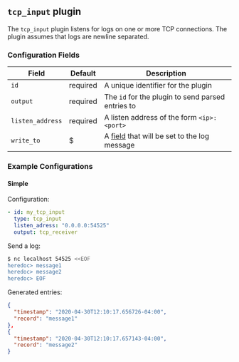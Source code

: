 ## `tcp_input` plugin

The `tcp_input` plugin listens for logs on one or more TCP connections. The plugin assumes that logs are newline separated.

### Configuration Fields

| Field            | Default  | Description                                                         |
| ---              | ---      | ---                                                                 |
| `id`             | required | A unique identifier for the plugin                                  |
| `output`         | required | The `id` for the plugin to send parsed entries to                   |
| `listen_address` | required | A listen address of the form `<ip>:<port>`                          |
| `write_to`       | $        | A [field](/docs/types/field.md) that will be set to the log message |

### Example Configurations

#### Simple

Configuration:
```yaml
- id: my_tcp_input
  type: tcp_input
  listen_adress: "0.0.0.0:54525"
  output: tcp_receiver
```

Send a log:
```bash
$ nc localhost 54525 <<EOF
heredoc> message1
heredoc> message2
heredoc> EOF
```

Generated entries:
```json
{
  "timestamp": "2020-04-30T12:10:17.656726-04:00",
  "record": "message1"
},
{
  "timestamp": "2020-04-30T12:10:17.657143-04:00",
  "record": "message2"
}
```
